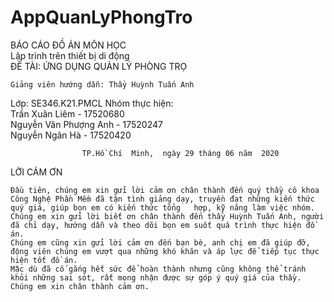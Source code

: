 # AppQuanLyPhongTro 

 BÁO CÁO ĐỒ ÁN MÔN HỌC  
 Lập trình trên thiết bị di động      
 ĐỀ TÀI:
 ỨNG DỤNG QUẢN LÝ PHÒNG TRỌ

	Giảng viên hướng dẫn: Thầy Huỳnh Tuấn Anh
  Lớp: 	SE346.K21.PMCL
  Nhóm thực hiện:           
    Trần Xuân Liêm	 - 17520680    
    Nguyễn Vân Phượng Anh - 17520247     
    Nguyễn Ngân Hà - 17520420


                    TP.Hồ Chí  Minh,  ngày 29 tháng 06 năm  2020
 LỜI CẢM ƠN

	Đầu tiên, chúng em xin gửi lời cảm ơn chân thành đến quý thầy cô khoa Công Nghệ Phần Mềm đã tận tình giảng dạy, truyền đạt những kiến thức quý giá, giúp bọn em có kiến thức tổng   hợp, kỹ năng làm việc nhóm.
	Chúng em xin gửi lời biết ơn chân thành đến thầy Huỳnh Tuấn Anh, người đã chỉ dạy, hướng dẫn và theo dõi bọn em suốt quá trình thực hiện đồ án.
	Chúng em cũng xin gửi lời cảm ơn đến bạn bè, anh chị em đã giúp đỡ, động viên chúng em vượt qua những khó khăn và áp lực để tiếp tục thực hiện tốt đồ án.
	Mặc dù đã cố gắng hết sức để hoàn thành nhưng cũng không thể tránh khỏi những sai sót, rất mong nhận được sự góp ý quý giá của thầy.
	Chúng em xin chân thành cảm ơn.
		
